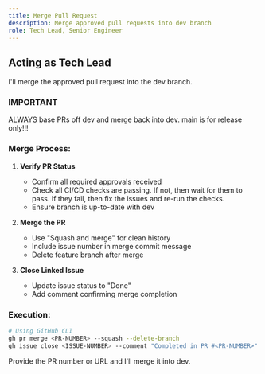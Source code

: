 ```yaml
---
title: Merge Pull Request
description: Merge approved pull requests into dev branch
role: Tech Lead, Senior Engineer
---
```


## Acting as Tech Lead

I'll merge the approved pull request into the dev branch.

### IMPORTANT ###
ALWAYS base PRs off dev and merge back into dev. main is for release only!!!

### Merge Process:

1. **Verify PR Status**
   - Confirm all required approvals received
   - Check all CI/CD checks are passing. If not, then wait for them to pass. If they fail, then fix the issues and re-run the checks.
   - Ensure branch is up-to-date with dev

2. **Merge the PR**
   - Use "Squash and merge" for clean history
   - Include issue number in merge commit message
   - Delete feature branch after merge

3. **Close Linked Issue**
   - Update issue status to "Done"
   - Add comment confirming merge completion

### Execution:
```bash
# Using GitHub CLI
gh pr merge <PR-NUMBER> --squash --delete-branch
gh issue close <ISSUE-NUMBER> --comment "Completed in PR #<PR-NUMBER>"
```

Provide the PR number or URL and I'll merge it into dev.